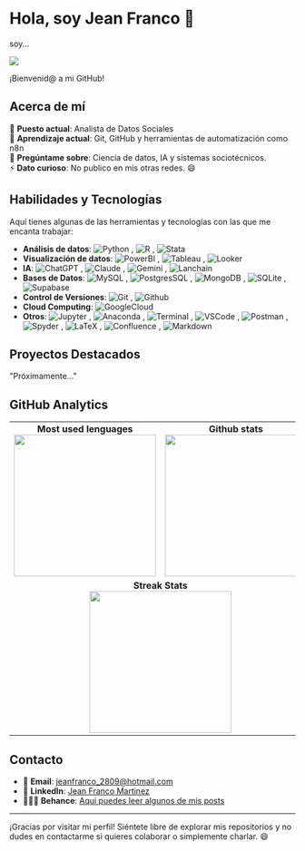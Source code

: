 # Hola, soy Jean Franco 👋

<p>soy...</p>

<a href="https://github.com/jeframar">
  <img src="https://readme-typing-svg.demolab.com?font=Fira+Code&pause=1000&color=9966FF&width=435&lines=Analista+de+datos;Antrop%C3%B3logo;Ingeniero+de+IA" />
</a>


¡Bienvenid@ a mi GitHub!

## Acerca de mí

💼 **Puesto actual**: Analista de Datos Sociales  
🌱 **Aprendizaje actual**: Git, GitHub y herramientas de automatización como n8n  
💬 **Pregúntame sobre**: Ciencia de datos, IA y sistemas sociotécnicos.  
⚡ **Dato curioso**: No publico en mis otras redes. 😄

## Habilidades y Tecnologías

Aquí tienes algunas de las herramientas y tecnologías con las que me encanta trabajar:

- **Análisis de datos**: ![Python](https://img.shields.io/badge/-Python-9966ff?logo=python&logoColor=f1f1f1)&nbsp;, ![R](https://img.shields.io/badge/-R-9966ff?logo=r&logoColor=f1f1f1)&nbsp;,  ![Stata](https://img.shields.io/badge/-Stata-9966ff?logo=gnuplot&logoColor=f1f1f1)&nbsp;   
- **Visualización de datos**: ![PowerBI](https://img.shields.io/badge/-PowerBI-9966ff?logo=googleanalytics&logoColor=f1f1f1)&nbsp;, ![Tableau](https://img.shields.io/badge/-Tableau-9966ff?logo=tableau&logoColor=f1f1f1)&nbsp;,  ![Looker](https://img.shields.io/badge/-Looker-9966ff?logo=looker&logoColor=f1f1f1)&nbsp;
- **IA**: ![ChatGPT](https://img.shields.io/badge/-ChatGPT-9966ff?logo=openai&logoColor=f1f1f1)&nbsp;, ![Claude](https://img.shields.io/badge/-Claude-9966ff?logo=claude&logoColor=f1f1f1)&nbsp;, ![Gemini](https://img.shields.io/badge/-Gemini-9966ff?logo=google+gemini&logoColor=f1f1f1)&nbsp;,  ![Lanchain](https://img.shields.io/badge/-Langchain-9966ff?logo=langchain&logoColor=f1f1f1)&nbsp;
- **Bases de Datos**: ![MySQL](https://img.shields.io/badge/-MySQL-9966ff?logo=mysql&logoColor=f1f1f1)&nbsp;, ![PostgresSQL](https://img.shields.io/badge/-PostgresSQL-9966ff?logo=postgresql&logoColor=f1f1f1)&nbsp;, ![MongoDB](https://img.shields.io/badge/-MongoDB-9966ff?logo=mongodb&logoColor=f1f1f1)&nbsp;,  ![SQLite](https://img.shields.io/badge/SQLite-9966ff?logo=sqlite&logoColor=f1f1f1) ,  ![Supabase](https://img.shields.io/badge/-Supabase-9966ff?logo=supabase&logoColor=f1f1f1)&nbsp;  
- **Control de Versiones**: ![Git](https://img.shields.io/badge/-Git-9966ff?logo=git&logoColor=f1f1f1)&nbsp;,  ![Github](https://img.shields.io/badge/-Github-9966ff?logo=github&logoColor=f1f1f1)&nbsp;
- **Cloud Computing**:  ![GoogleCloud](https://img.shields.io/badge/-Google_Cloud-9966ff?logo=googlecloud&logoColor=f1f1f1)&nbsp;
- **Otros**: ![Jupyter](https://img.shields.io/badge/-Jupyter-9966ff?logo=jupyter&logoColor=f1f1f1)&nbsp;, ![Anaconda](https://img.shields.io/badge/-Anaconda-9966ff?logo=anaconda&logoColor=f1f1f1)&nbsp;, ![Terminal](https://badgen.net/badge/icon/Terminal?icon=terminal&label=&color=9966ff&labelColor=9966ff&scale=1)&nbsp;, ![VSCode](https://badgen.net/badge/icon/VSCode?icon=visualstudio&label=&color=9966ff&labelColor=9966ff&scale=1)&nbsp;,  ![Postman](https://img.shields.io/badge/-Postman-9966ff?logo=postman&logoColor=f1f1f1)&nbsp;, ![Spyder](https://img.shields.io/badge/-Spyder-9966ff?logo=spyderide&logoColor=f1f1f1)&nbsp;,  ![LaTeX](https://img.shields.io/badge/LaTeX-9966ff?logo=latex&logoColor=f1f1f1) , ![Confluence](https://img.shields.io/badge/Confluence-9966ff?logo=confluence&logoColor=f1f1f1) , ![Markdown](https://img.shields.io/badge/Markdown-9966ff?logo=markdown&logoColor=f1f1f1)

## Proyectos Destacados

"Próximamente..."
<!-- Aquí tienes algunos de mis proyectos favoritos: -->

<!-- - **[Nombre del Proyecto 1](https://github.com/ibsenseijas7/proyecto1)**: Breve descripción del proyecto. -->  
<!-- - **[Nombre del Proyecto 2](https://github.com/ibsenseijas7/proyecto2)**: Breve descripción del proyecto. -->  
<!-- - **[Nombre del Proyecto 3](https://github.com/ibsenseijas7/proyecto3)**: Breve descripción del proyecto. -->  

<!-- (Si no tienes proyectos públicos aún, puedes omitir esta sección o dejarla como un marcador de posición para futuras actualizaciones). -->

## GitHub Analytics

<table>
  <tr>
    <td align="center">
      <b>Most used lenguages</b><br>
      <a href="https://github.com/jeframar">
        <img height="250" src="https://github-readme-stats.vercel.app/api/top-langs/?username=jeframar&theme=dark&hide_border=true&bg_color=0D1117&title_color=9966ff&size_weight=0&count_weight=1&card_width=400&hide_title=true" />
      </a>
    </td>
    <td align="center">
      <b>Github stats</b><br>
      <a href="https://github.com/jeframar">
        <img height="250" src="https://github-readme-stats.vercel.app/api?username=jeframar&theme=dark&show_icons=true&hide_border=true&icon_color=9966ff&bg_color=0D1117&title_color=9966ff&hide_title=true&card_width=100"/>
      </a>
    </td>
  </tr>
  <tr>
    <td colspan="2" align="center">
      <b>Streak Stats</b><br>
      <a href="https://github.com/jeframar">
        <img height="250" src="https://streak-stats.demolab.com/?user=jeframar&theme=dark&hide_border=true&date_format=M%20j%5B%2C%20Y%5D&mode=weekly&card_width=400&card_height=200&icon_color=9966ff&background=0D1117&stroke=9966ff&ring=9966ff&currStreakLabel=9966ff&fire=9966ff"/>
      </a>
    </td>
  </tr>
</table>


## Contacto

- 📧 **Email**: [jeanfranco_2809@hotmail.com](mailto:jeanfranco_2809@hotmail.com)  
- 💼 **LinkedIn**: [Jean Franco Martinez](https://www.linkedin.com/in/jeframar)  
- 👨🏽‍💻 **Behance**: [Aqui puedes leer algunos de mis posts](https://www.behance.net/ibsendisena)   

---

¡Gracias por visitar mi perfil! Siéntete libre de explorar mis repositorios y no dudes en contactarme si quieres colaborar o simplemente charlar. 😄
